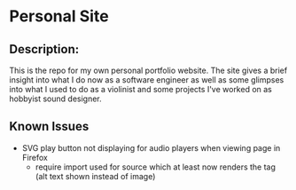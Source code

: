 # Personal Site

## Description:

This is the repo for my own personal portfolio website. The site gives a brief insight into what I do now as a software engineer as well as some glimpses into what I used to do as a violinist and some projects I've worked on as hobbyist sound designer.

## Known Issues
- SVG play button not displaying for audio players when viewing page in Firefox 
  - require import used for source which at least now renders the tag (alt text shown instead of image)
